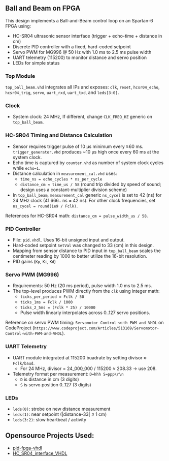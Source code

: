 ## Ball and Beam on FPGA

This design implements a Ball-and-Beam control loop on an Spartan-6 FPGA using:

- HC-SR04 ultrasonic sensor interface (trigger + echo-time + distance in cm)
- Discrete PID controller with a fixed, hard-coded setpoint
- Servo PWM for MG996 @ 50 Hz with 1.0 ms to 2.5 ms pulse width
- UART telemetry (115200) to monitor distance and servo position
- LEDs for simple status

### Top Module

`top_ball_beam.vhd` integrates all IPs and exposes: `clk`, `reset`, `hcsr04_echo`, `hcsr04_trig`, `servo`, `uart_rxd`, `uart_txd`, and `leds[3:0]`.

### Clock

- System clock: 24 MHz, If different, change `CLK_FREQ_HZ` generic on `top_ball_beam`.

### HC-SR04 Timing and Distance Calculation

- Sensor requires trigger pulse of 10 µs minimum every ≥60 ms. `trigger_generator.vhd` produces ~10 µs high once every 60 ms at the system clock.
- Echo time is captured by `counter.vhd` as number of system clock cycles while `echo=1`.
- Distance calculation in `measurement_cal.vhd` uses:
  - `time_ns = echo_cycles * ns_per_cycle`
  - `distance_cm ≈ time_us / 58` (round trip divided by speed of sound; design uses a constant-multiplier division scheme)
- In `top_ball_beam`, `measurement_cal` generic `ns_cycel` is set to 42 (ns) for 24 MHz clock (41.666.. ns ≈ 42 ns). For other clock frequencies, set `ns_cycel = round(1e9 / Fclk)`.

References for HC-SR04 math: `distance_cm = pulse_width_us / 58`.

### PID Controller

- File: `pid.vhdl`. Uses 16-bit unsigned input and output.
- Hard-coded setpoint `SetVal` was changed to 33 (cm) in this design. 
- Mapping from sensor distance to PID input in `top_ball_beam` scales the centimeter reading by 1000 to better utilize the 16-bit resolution.
- PID gains (`Kp`, `Ki`, `Kd`)

### Servo PWM (MG996)

- Requirements: 50 Hz (20 ms period), pulse width 1.0 ms to 2.5 ms.
- The top-level produces PWM directly from the `clk` using integer math:
  - `ticks_per_period = Fclk / 50`
  - `ticks_1ms = Fclk / 1000`
  - `ticks_2_5ms = (Fclk * 25) / 10000`
  - Pulse width linearly interpolates across 0..127 servo positions.

Reference on servo PWM timing: `Servomotor Control with PWM and VHDL` on CodeProject (`https://www.codeproject.com/Articles/513169/Servomotor-Control-with-PWM-and-VHDL`).

### UART Telemetry

- UART module integrated at 115200 buadrate by setting divisor ≈ `Fclk/baud`.
  - For 24 MHz, divisor = 24_000_000 / 115200 ≈ 208.33 → use 208.
- Telemetry format per measurement: `D=hhh S=ppp\r\n`
  - `D` is distance in cm (3 digits)
  - `S` is servo position 0..127 (3 digits)

### LEDs

- `leds(0)`: strobe on new distance measurement
- `leds(1)`: near setpoint (|distance-33| ≤ 1 cm)
- `leds(3:2)`: slow heartbeat / activity


## Opensource Projects Used:

 - [pid-fpga-vhdl](https://github.com/deepc94/pid-fpga-vhdl/tree/master)
 - [HC_SR04_interface_VHDL](https://github.com/S81f/HC_SR04_interface_VHDL)

